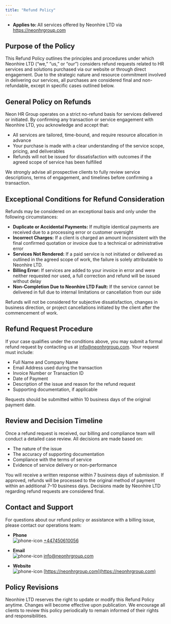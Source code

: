 ```yaml
---
title: "Refund Policy"
---
```


<div class="top">
    <ul>
        <li><b>Applies to: </b>All services offered by Neonhire LTD via <a href="https://neonhrgroup.com">https://neonhrgroup.com</a> </li>
    </ul>
</div>

## Purpose of the Policy
This Refund Policy outlines the principles and procedures under which Neonhire LTD (“we,” “us,” or “our”) considers refund requests related to HR services and solutions purchased via our website or through direct engagement. Due to the strategic nature and resource commitment involved in delivering our services, all purchases are considered final and non-refundable, except in specific cases outlined below.

## General Policy on Refunds
Neon HR Group operates on a strict no-refund basis for services delivered or initiated. By confirming any transaction or service engagement with Neonhire LTD, you acknowledge and accept that:

- All services are tailored, time-bound, and require resource allocation in advance
- Your purchase is made with a clear understanding of the service scope, pricing, and deliverables
- Refunds will not be issued for dissatisfaction with outcomes if the agreed scope of service has been fulfilled

We strongly advise all prospective clients to fully review service descriptions, terms of engagement, and timelines before confirming a transaction.

## Exceptional Conditions for Refund Consideration
Refunds may be considered on an exceptional basis and only under the following circumstances:

- **Duplicate or Accidental Payments:** If multiple identical payments are received due to a processing error or customer oversight
- **Incorrect Charges:** If a client is charged an amount inconsistent with the final confirmed quotation or invoice due to a technical or administrative error
- **Services Not Rendered:** If a paid service is not initiated or delivered as outlined in the agreed scope of work, the failure is solely attributable to Neonhire LTD.
- **Billing Error:** If services are added to your invoice in error and were neither requested nor used, a full correction and refund will be issued without delay
- **Non-Completion Due to Neonhire LTD Fault:** If the service cannot be delivered in full due to internal limitations or cancellation from our side

Refunds will not be considered for subjective dissatisfaction, changes in business direction, or project cancellations initiated by the client after the commencement of work.

## Refund Request Procedure
If your case qualifies under the conditions above, you may submit a formal refund request by contacting us at info@neonhrgroup.com. Your request must include:

- Full Name and Company Name
- Email Address used during the transaction
- Invoice Number or Transaction ID
- Date of Payment
- Description of the issue and reason for the refund request
- Supporting documentation, if applicable

Requests should be submitted within 10 business days of the original payment date.

## Review and Decision Timeline
Once a refund request is received, our billing and compliance team will conduct a detailed case review. All decisions are made based on:

- The nature of the issue
- The accuracy of supporting documentation
- Compliance with the terms of service
- Evidence of service delivery or non-performance

You will receive a written response within 7 business days of submission. If approved, refunds will be processed to the original method of payment within an additional 7–10 business days. Decisions made by Neonhire LTD regarding refund requests are considered final.

## Contact and Support
For questions about our refund policy or assistance with a billing issue, please contact our operations team:


<div class="contacts">
    
- **Phone**  
  <span><img src="/images/phone-icon.svg" alt="phone-icon"> [+447450610056](tel:+447450610056)</span>

- **Email**  
  <span><img src="/images/mail-icon.svg" alt="phone-icon"> [info@neonhrgroup.com](mailto:info@neonhrgroup.com)</span>

- **Website**  
  <span><img src="/images/website-icon.svg" alt="phone-icon"> [https://neonhrgroup.com](https://neonhrgroup.com)</span>

</div>


<div class="bottom">
    
## Policy Revisions

Neonhire LTD reserves the right to update or modify this Refund Policy anytime. Changes will become effective upon publication. We encourage all clients to review this policy periodically to remain informed of their rights and responsibilities.

</div>